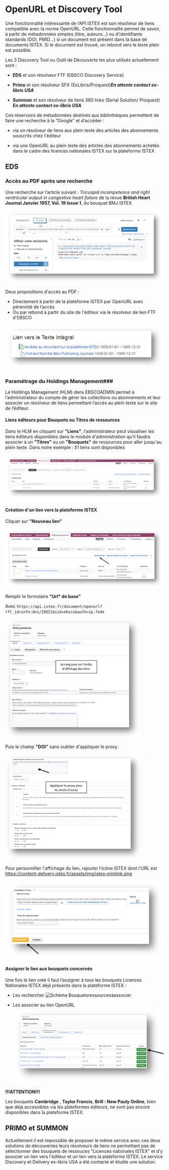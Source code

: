 ﻿
# OpenURL et Discovery Tool #

Une fonctionnalité intéressante de l’API ISTEX est son résolveur de liens compatible avec la norme OpenURL. Cette fonctionnalité permet de savoir, à partir de métadonnées simples (titre, auteurs…) ou d’identifiants standards (DOI, PMID…) si un document est présent dans la base de documents ISTEX. Si le document est trouvé, un rebond vers le texte plein est possible.

Les 3  Discovery Tool ou Outil de Découverte les plus utilisés actuellement sont :

- **EDS** et son résolveur FTF (EBSCO Discovery Service)

- **Primo** et son résolveur SFX (ExLibris/Proquest)_***En attente contact ex-libris USA***_

- **Summon** et son résolveur de liens 360 links (Serial Solution/ Proquest) _***En attente contact ex-libris USA***_ 



Ces réservoirs de métadonnées destinés aux bibliothèques permettent de faire une recherche à la "Google" et d’accéder :

- via un résolveur de liens aux plein texte des articles des abonnements souscrits chez l'éditeur


- via une OpenURL au plein texte des articles des abonnements achetés dans le cadre des licences nationales ISTEX sur la plateforme ISTEX



## EDS ##

### Accès au PDF après une recherche ###

Une recherche sur l’article suivant : *Tricuspid incompetence and right ventricular output in congestive heart failure*  de la revue **British Heart Journal  Janvier 1957, Vol. 19 Issue 1**,  du bouquet BMJ ISTEX

![Schéma interrogationbibcnrs](img/recherchebibcnrs.png)

Deux propositions d'accès au PDF : 

- Directement à partir de la plateforme ISTEX par OpenURL avec pérennité de l’accès
- Ou par rebond à partir du site de l'éditeur via le résolveur de lien FTF d'EBSCO

![Schéma des liens possible](img/lien.png)

### Paramétrage du Holdings Management###


Le Holdings Management (HLM) dans EBSCOADMIN permet à l’administrateur du compte de gérer les collections ou abonnements et leur associer un résolveur de liens permettant l’accès au plein texte sur le site de l’éditeur.

#### Liens éditeurs pour Bouquets ou Titres de ressources  

Dans le HLM en cliquant sur **"Liens"**, l’administrateur peut visualiser les liens éditeurs disponibles dans le module d'administration qu'il faudra associer à un **"Titres"** ou un **"Bouquets"** de ressources pour aller jusqu'au plein texte. Dans notre exemple : 51 liens sont disponibles

![Schéma HLMliens](img/Liens.png)

#### Création d'un lien vers la plateforme ISTEX

Cliquer sur **"Nouveau lien"**

![Schéma création lien ISTEX](img/CreationdelienISTEX.png)

Remplir le formulaire **"Url\* de base"**

Avec  `https://api.istex.fr/document/openurl?rft_id=info:doi/{DOI}&sid=ebsco&auth=ip,fede`

![Schéma renseigner openurlISTEX](img/openurlplateforme.png)

Puis le champ **"DOI"** sans oublier d'appliquer le proxy.

![Schéma DOIProxy](img/doiproxy.png)


Pour personnifier l'affichage du lien, rajouter l’icône ISTEX dont l'URL est https://content-delivery.istex.fr/assets/img/istex-minilink.png

![Schéma IconeIstex](img/IconeISTEX.png)



#### Assigner le lien aux bouquets concernés

Une fois le lien créé il faut l’assigner à tous les bouquets  Licences Nationales ISTEX déjà présents dans la plateforme ISTEX :

- Les rechercher
![Schéma Bouquetsressourcesàassocier](img/Bouquetsressourcesàassocier.png)

- Les associer au lien OpenURL 
![Schéma associerbouquetsISTEX](img/associerbouquetsISTEX.png)

**!!!ATTENTION!!!**

Les bouquets **Cambridge** , **Taylor Francis**, **Brill : New Pauly Online**, bien que déjà accessibles via les plateformes éditeurs, ne sont pas encore disponibles dans la plateforme ISTEX.







## PRIMO et SUMMON ##


Actuellement il est impossible de proposer le même service avec ces deux solutions de découvertes leurs résolveurs de liens ne permettant pas de sélectionner des bouquets de ressouces "Licences nationales ISTEX" et d'y associer un lien vers l'éditeur et un lien vers la plateforme ISTEX. 
Le service Discovery et Delivery ex-libris USA a été contacté et étudie une solution.



















